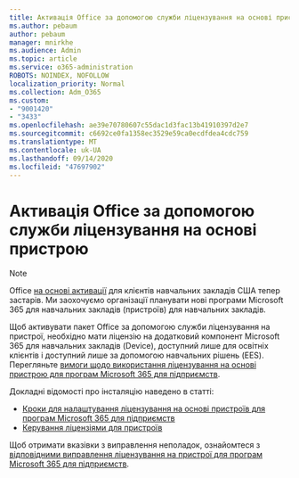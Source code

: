 ```yaml
---
title: Активація Office за допомогою служби ліцензування на основі пристрою
ms.author: pebaum
author: pebaum
manager: mnirkhe
ms.audience: Admin
ms.topic: article
ms.service: o365-administration
ROBOTS: NOINDEX, NOFOLLOW
localization_priority: Normal
ms.collection: Adm_O365
ms.custom:
- "9001420"
- "3433"
ms.openlocfilehash: ae39e70780607c55dac1d3fac13b41910397d2e7
ms.sourcegitcommit: c6692ce0fa1358ec3529e59ca0ecdfdea4cdc759
ms.translationtype: MT
ms.contentlocale: uk-UA
ms.lasthandoff: 09/14/2020
ms.locfileid: "47697902"
---
```

# <a name="activating-office-using-device-based-licensing"></a>Активація Office за допомогою служби ліцензування на основі пристрою

> [!NOTE]
> Office [на основі активації](https://aka.ms/officedba) для клієнтів навчальних закладів США тепер застарів. Ми заохочуємо організації планувати нові програми Microsoft 365 для навчальних закладів (пристроїв) для навчальних закладів.

Щоб активувати пакет Office за допомогою служби ліцензування на пристрої, необхідно мати ліцензію на додатковий компонент Microsoft 365 для навчальних закладів (Device), доступний лише для освітніх клієнтів і доступний лише за допомогою навчальних рішень (EES). Перегляньте [вимоги щодо використання ліцензування на основі пристрою для програм Microsoft 365 для підприємств](https://docs.microsoft.com/deployoffice/device-based-licensing#requirements-for-using-device-based-licensing-for-microsoft-365-apps-for-enterprise).


Докладні відомості про інсталяцію наведено в статті:

- [Кроки для налаштування ліцензування на основі пристроїв для програм Microsoft 365 для підприємств](https://docs.microsoft.com/deployoffice/device-based-licensing#steps-to-configure-device-based-licensing-for-microsoft-365-apps-for-enterprise)
- [Керування ліцензіями для пристроїв](https://docs.microsoft.com/microsoft-365/admin/misc/manage-licenses-for-devices)

Щоб отримати вказівки з виправлення неполадок, ознайомтеся з [відповідними виправлення ліцензування на пристрої для програм Microsoft 365 для підприємств](https://docs.microsoft.com/deployoffice/device-based-licensing#troubleshoot-device-based-licensing-for-microsoft-365-apps-for-enterprise).
